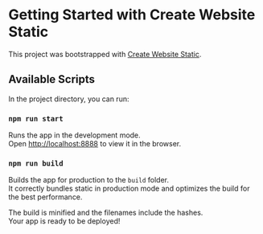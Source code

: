 # Getting Started with Create Website Static

This project was bootstrapped with [Create Website Static](https://github.com/oomag/11ty).

## Available Scripts

In the project directory, you can run:

### `npm run start`

Runs the app in the development mode.\
Open [http://localhost:8888](http://localhost:8888) to view it in the browser.

### `npm run build`

Builds the app for production to the `build` folder.\
It correctly bundles static in production mode and optimizes the build for the best performance.

The build is minified and the filenames include the hashes.\
Your app is ready to be deployed!
